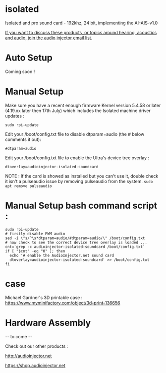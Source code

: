 # isolated
Isolated and pro sound card - 192khz, 24 bit, implementing the AI-AIS-v1.0

[If you want to discuss these products, or topics around hearing, acoustics and audio, join the audio injector email list.](https://lists.audioinjector.net/mailman/listinfo/people)

# Auto Setup

Coming soon !

# Manual Setup

Make sure you have a recent enough firmware Kernel version 5.4.58 or later (4.19.xx later then 17th July) which includes the Isolated machine driver updates :

```
sudo rpi-update
```

Edit your /boot/config.txt file to disable dtparam=audio (the # below comments it out):
```
#dtparam=audio
```

Edit your /boot/config.txt file to enable the Ultra's device tree overlay :
```
dtoverlay=audioinjector-isolated-soundcard
```  

NOTE : If the card is showed as installed but you can't use it, double check it isn't a pulseaudio issue by removing pulseaudio from the system.
```sudo apt remove pulseaudio```

# Manual Setup bash command script :
```
sudo rpi-update
# firstly disable PWM audio
sed -i \"s/^\s*dtparam=audio/#dtparam=audio/\" /boot/config.txt
# now check to see the correct device tree overlay is loaded ...
cnt=`grep -c audioinjector-isolated-soundcard /boot/config.txt`
if [ "$cnt" -eq "0" ]; then
  echo '# enable the AudioInjector.net sound card
  dtoverlay=audioinjector-isolated-soundcard' >> /boot/config.txt
fi
```
# case

Michael Gardner's 3D printable case : https://www.myminifactory.com/object/3d-print-136656

# Hardware Assembly
 -- to come --

Check out our other products :

http://audioinjector.net

https://shop.audioinjector.net
